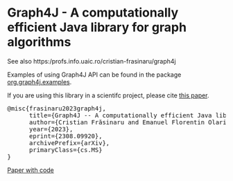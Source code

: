 # Graph4J - A computationally efficient Java library for graph algorithms
See also https:/profs.info.uaic.ro/cristian-frasinaru/graph4j

<!--
The package <a href="https://github.com/cfrasinaru/Graph4J/tree/main/src/main/java/org/graph4j/demo">org.graph4j.demo</a> contains comparisons with the well-known Java graph libraries JGraphT, JUNG and Google Guava.
-->

Examples of using Graph4J API can be found in the package <a href="https://github.com/cfrasinaru/Graph4J/tree/main/src/main/java/org/graph4j/examples">org.graph4j.examples</a>.

If you are using this library in a scientifc project, please cite <a href="https://arxiv.org/abs/2308.09920">this paper</a>.

<pre>
@misc{frasinaru2023graph4j,
      title={Graph4J -- A computationally efficient Java library for graph algorithms}, 
      author={Cristian Frăsinaru and Emanuel Florentin Olariu},
      year={2023},
      eprint={2308.09920},
      archivePrefix={arXiv},
      primaryClass={cs.MS}
}
</pre>

<a href="https://cs.paperswithcode.com/paper/graph4j-a-computationally-efficient-java"> Paper with code </a>
